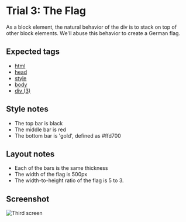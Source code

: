 Trial 3: The Flag
====================
As a block element, the natural behavior of the div is to stack on top of other block elements. We'll abuse this behavior to create a German flag.

Expected tags
-------------
* [html](https://developer.mozilla.org/en-US/docs/Web/HTML/Element/html)
* [head](https://developer.mozilla.org/en-US/docs/Web/HTML/Element/head)
* [style](https://developer.mozilla.org/en-US/docs/Web/HTML/Element/style)
* [body](https://developer.mozilla.org/en-US/docs/Web/HTML/Element/body)
* [div (3)](https://developer.mozilla.org/en-US/docs/Web/HTML/Element/div)

Style notes
-----------
* The top bar is black
* The middle bar is red
* The bottom bar is 'gold', defined as #ffd700

Layout notes
------------
* Each of the bars is the same thickness
* The width of the flag is 500px
* The width-to-height ratio of the flag is 5 to 3.


Screenshot
----------
![Third screen](screens/003.png?raw=true)
